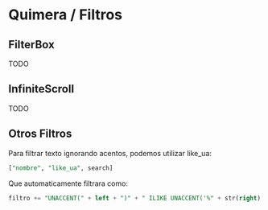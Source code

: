 # Quimera / Filtros


## FilterBox
TODO


## InfiniteScroll
TODO

## Otros Filtros

Para filtrar texto ignorando acentos, podemos utilizar like_ua:
```sql
["nombre", "like_ua", search]
```
Que automaticamente filtrara como:
```sql
filtro += "UNACCENT(" + left + ")" + " ILIKE UNACCENT('%" + str(right) + "%')"
```